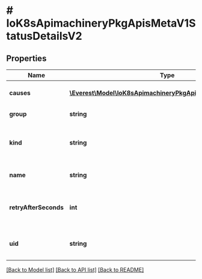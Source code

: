 # # IoK8sApimachineryPkgApisMetaV1StatusDetailsV2

## Properties

Name | Type | Description | Notes
------------ | ------------- | ------------- | -------------
**causes** | [**\Everest\Model\IoK8sApimachineryPkgApisMetaV1StatusCause[]**](IoK8sApimachineryPkgApisMetaV1StatusCause.md) | The Causes array includes more details associated with the StatusReason failure. Not all StatusReasons may provide detailed causes. | [optional]
**group** | **string** | The group attribute of the resource associated with the status StatusReason. | [optional]
**kind** | **string** | The kind attribute of the resource associated with the status StatusReason. On some operations may differ from the requested resource Kind. More info: https://git.k8s.io/community/contributors/devel/sig-architecture/api-conventions.md#types-kinds | [optional]
**name** | **string** | The name attribute of the resource associated with the status StatusReason (when there is a single name which can be described). | [optional]
**retryAfterSeconds** | **int** | If specified, the time in seconds before the operation should be retried. Some errors may indicate the client must take an alternate action - for those errors this field may indicate how long to wait before taking the alternate action. | [optional]
**uid** | **string** | UID of the resource. (when there is a single resource which can be described). More info: http://kubernetes.io/docs/user-guide/identifiers#uids | [optional]

[[Back to Model list]](../../README.md#models) [[Back to API list]](../../README.md#endpoints) [[Back to README]](../../README.md)
